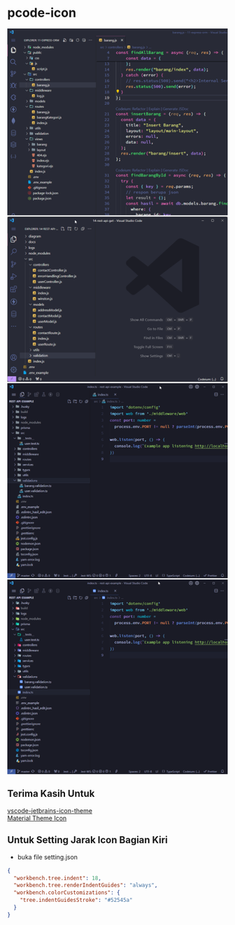 # pcode-icon

![CAPTURE!](https://raw.githubusercontent.com/pojokcodeid/pcode-icon/main/img.png)
![CAPTURE!](https://raw.githubusercontent.com/pojokcodeid/pcode-icon/main/img2.png)
![CAPTURE!](https://raw.githubusercontent.com/pojokcodeid/pcode-icon/main/img3.png)
![CAPTURE!](https://raw.githubusercontent.com/pojokcodeid/pcode-icon/main/img4.png)

## Terima Kasih Untuk

<a href="https://github.com/cadamsdev/vscode-jetbrains-icon-theme">vscode-jetbrains-icon-theme</a><br>
<a href="https://github.com/material-theme/vsc-material-theme-icons">Material Theme Icon</a>

## Untuk Setting Jarak Icon Bagian Kiri

- buka file setting.json

```json
{
  "workbench.tree.indent": 18,
  "workbench.tree.renderIndentGuides": "always",
  "workbench.colorCustomizations": {
    "tree.indentGuidesStroke": "#52545a"
  }
}
```
